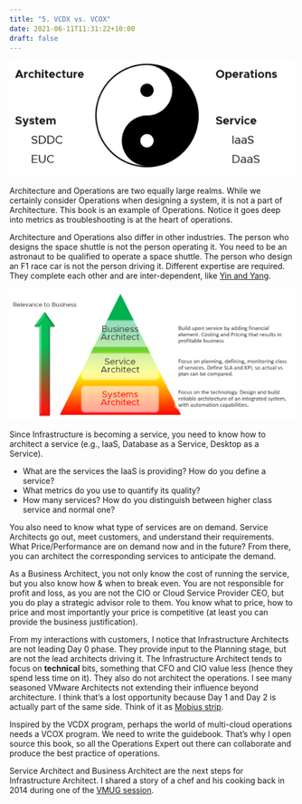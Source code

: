 ```yaml
---
title: "5. VCDX vs. VCOX"
date: 2021-06-11T11:31:22+10:00
draft: false
---
```


![architecture and operations - yin yang diagram](1.1.5-fig-1.png)

Architecture and Operations are two equally large realms. While we certainly consider Operations when designing a system, it is not a part of Architecture. This book is an example of Operations. Notice it goes deep into metrics as troubleshooting is at the heart of operations.

Architecture and Operations also differ in other industries. The person who designs the space shuttle is not the person operating it. You need to be an astronaut to be qualified to operate a space shuttle. The person who design an F1 race car is not the person driving it. Different expertise are required. They complete each other and are inter-dependent, like [Yin and Yang](https://en.wikipedia.org/wiki/Yin_and_yang). 

![role to business relevance diagram](1.1.5-fig-2.png)

Since Infrastructure is becoming a service, you need to know how to architect a service (e.g., IaaS, Database as a Service, Desktop as a Service).

- What are the services the IaaS is providing? How do you define a service?
- What metrics do you use to quantify its quality?
- How many services? How do you distinguish between higher class service and normal one?

You also need to know what type of services are on demand. Service Architects go out, meet customers, and understand their requirements. What Price/Performance are on demand now and in the future? From there, you can architect the corresponding services to anticipate the demand.

As a Business Architect, you not only know the cost of running the service, but you also know how & when to break even. You are not responsible for profit and loss, as you are not the CIO or Cloud Service Provider CEO, but you do play a strategic advisor role to them. You know what to price, how to price and most importantly your price is competitive (at least you can provide the business justification).

From my interactions with customers, I notice that Infrastructure Architects are not leading Day 0 phase. They provide input to the Planning stage, but are not the lead architects driving it. The Infrastructure Architect tends to focus on **technical** bits, something that CFO and CIO value less (hence they spend less time on it). They also do not architect the operations. I see many seasoned VMware Architects not extending their influence beyond architecture. I think that’s a lost opportunity because Day 1 and Day 2 is actually part of the same side. Think of it as [Mobius strip](http://en.wikipedia.org/wiki/M%C3%B6bius_strip).

Inspired by the VCDX program, perhaps the world of multi-cloud operations needs a VCOX program. We need to write the guidebook. That’s why I open source this book, so all the Operations Expert out there can collaborate and produce the best practice of operations.

Service Architect and Business Architect are the next steps for Infrastructure Architect. I shared a story of a chef and his cooking back in 2014 during one of the [VMUG session](https://www.vmug.com/).